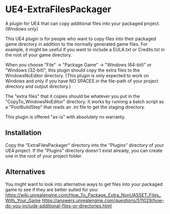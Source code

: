 # UE4-ExtraFilesPackager
A plugin for UE4 that can copy additional files into your packaged project. (Windows only) 

This UE4 plugin is for people who want to copy files into their packaged game directory in addition to the normally generated game files. For example, it might be useful if you want to include a EULA.txt or Credits.txt in the root of your game directory. 

When you choose "File" -> "Package Game" -> "Windows (64-bit)" or "Windows (32-bit)", this plugin should copy the extra files to the WindowsNoEditor directory. (This plugin is only expected to work on Windows and only if you have NO SPACES in the file-path of your project directory and output directory.)

The "extra files" that it copies should be whatever you put in the "CopyTo_WindowsNoEditor" directory. It works by running a batch script as a "PostBuildStep" that reads an .ini file to get the staging directory.

This plugin is offered "as-is" with absolutely no warranty.

## Installation
Copy the "ExtraFilesPackager" directory into the "Plugins" directory of your UE4 project. If the "Plugins" directory doesn't exist already, you can create one in the root of your project folder.

## Alternatives
You might want to look into alternative ways to get files into your packaged game to see if they are better suited for you:
https://wiki.unrealengine.com/How_To_Package_Extra_NonUASSET_Files_With_Your_Game
https://answers.unrealengine.com/questions/511029/how-do-you-include-additional-files-or-directories.html
